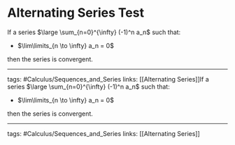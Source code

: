 # Alternating Series Test
If a series $\large \sum_{n=0}^{\infty} (-1)^n a_n$ such that:
- $\lim\limits_{n \to \infty} a_n = 0$

then the series is convergent.

---
tags: #Calculus/Sequences_and_Series
links: [[Alternating Series]]If a series $\large \sum_{n=0}^{\infty} (-1)^n a_n$ such that:
- $\lim\limits_{n \to \infty} a_n = 0$

then the series is convergent.

---
tags: #Calculus/Sequences_and_Series
links: [[Alternating Series]]